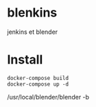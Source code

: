 # blenkins
jenkins et blender
# Install
````
docker-compose build
docker-compose up -d
````
/usr/local/blender/blender -b